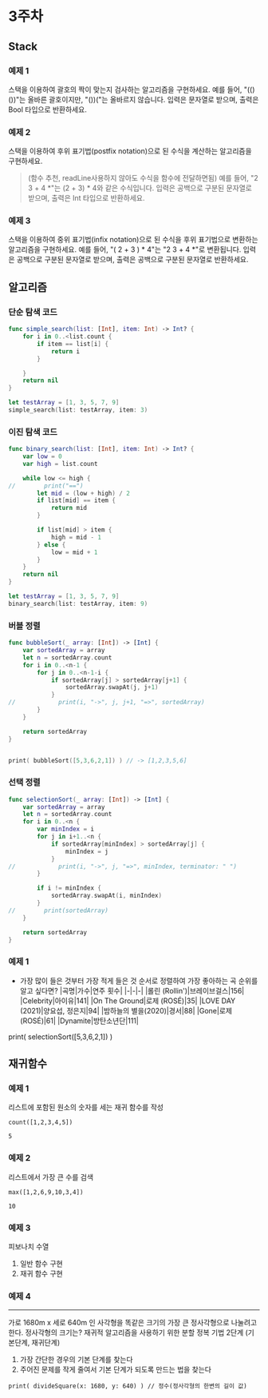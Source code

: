 # 3주차
## Stack

### 예제 1
스택을 이용하여 괄호의 짝이 맞는지 검사하는 알고리즘을 구현하세요.
예를 들어, "(()())"는 올바른 괄호이지만, "())("는 올바르지 않습니다. 입력은 문자열로 받으며, 출력은 Bool 타입으로 반환하세요.

### 예제 2
스택을 이용하여 후위 표기법(postfix notation)으로 된 수식을 계산하는 알고리즘을 구현하세요.
> (함수 추천, readLine사용하지 않아도 수식을 함수에 전달하면됨)
예를 들어, "2 3 + 4 *"는 (2 + 3) * 4와 같은 수식입니다. 입력은 공백으로 구분된 문자열로 받으며, 출력은 Int 타입으로 반환하세요.

### 예제 3
스택을 이용하여 중위 표기법(infix notation)으로 된 수식을 후위 표기법으로 변환하는 알고리즘을 구현하세요.
예를 들어, "( 2 + 3 ) * 4"는 "2 3 + 4 *"로 변환됩니다. 입력은 공백으로 구분된 문자열로 받으며, 출력은 공백으로 구분된 문자열로 반환하세요.

## 알고리즘
### 단순 탐색 코드
``` swift
func simple_search(list: [Int], item: Int) -> Int? {
    for i in 0..<list.count {
        if item == list[i] {
            return i
        }

    }
    return nil
}

let testArray = [1, 3, 5, 7, 9]
simple_search(list: testArray, item: 3)
```
### 이진 탐색 코드 
``` swift
func binary_search(list: [Int], item: Int) -> Int? {
    var low = 0
    var high = list.count

    while low <= high {
//        print("==")
        let mid = (low + high) / 2
        if list[mid] == item {
            return mid
        }

        if list[mid] > item {
            high = mid - 1
        } else {
            low = mid + 1
        }
    }
    return nil
}

let testArray = [1, 3, 5, 7, 9]
binary_search(list: testArray, item: 9)
```
### 버블 정렬
``` swift
func bubbleSort(_ array: [Int]) -> [Int] {
    var sortedArray = array
    let n = sortedArray.count
    for i in 0..<n-1 {
        for j in 0..<n-1-i {
            if sortedArray[j] > sortedArray[j+1] {
                sortedArray.swapAt(j, j+1)
            }
//            print(i, "->", j, j+1, "=>", sortedArray)
        }
    }

    return sortedArray
}


print( bubbleSort([5,3,6,2,1]) ) // -> [1,2,3,5,6]
```
### 선택 정렬 
``` swift
func selectionSort(_ array: [Int]) -> [Int] {
    var sortedArray = array
    let n = sortedArray.count
    for i in 0..<n {
        var minIndex = i
        for j in i+1..<n {
            if sortedArray[minIndex] > sortedArray[j] {
                minIndex = j
            }
//            print(i, "->", j, "=>", minIndex, terminator: " ")
        }

        if i != minIndex {
            sortedArray.swapAt(i, minIndex)
        }
//        print(sortedArray)
    }

    return sortedArray
}
```
### 예제 1
* 가장 많이 들은 것부터 가장 적게 들은 것 순서로 정렬하여 가장 좋아하는 곡 순위를 알고 싶다면?
|곡명|가수|연주 횟수|
|-|-|-|
|롤린 (Rollin')|브레이브걸스|156|
|Celebrity|아이유|141|
|On The Ground|로제 (ROSÉ)|35|
|LOVE DAY (2021)|양요섭, 정은지|94|
|밤하늘의 별을(2020)|경서|88|
|Gone|로제 (ROSÉ)|61|
|Dynamite|방탄소년단|111|

print( selectionSort([5,3,6,2,1]) )

## 재귀함수 
### 예제 1
리스트에 포함된 원소의 숫자를 세는 재귀 함수를 작성
```
count([1,2,3,4,5])
```
```
5
```
### 예제 2
리스트에서 가장 큰 수를 검색
```
max([1,2,6,9,10,3,4])
```
```
10
```
### 예제 3
피보나치 수열
1) 일반 함수 구현
2) 재귀 함수 구현

### 예제 4
---
가로 1680m x 세로 640m 인 사각형을 똑같은 크기의 가장 큰 정사각형으로 나눌려고 한다. 정사각형의 크기는?
재귀적 알고리즘을 사용하기 위한 분할 정복 기법 2단계 (기본단계, 재귀단계)
 1. 가장 간단한 경우의 기본 단계를 찾는다
 2. 주어진 문제를 작게 줄여서 기본 단계가 되도록 만드는 법을 찾는다
```
print( divideSquare(x: 1680, y: 640) ) // 정수(정사각형의 한변의 길이 값)
```
